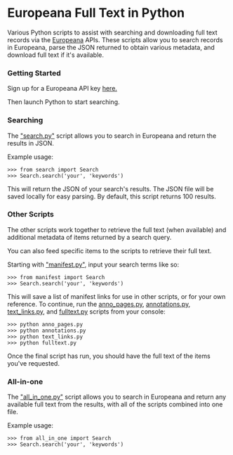 # Europeana Full Text in Python
Various Python scripts to assist with searching and downloading full text records via the [Europeana](https://www.europeana.eu/portal/en) APIs.
These scripts allow you to search records in Europeana, parse the JSON returned to obtain various metadata, and download full text if it's available.

### Getting Started

Sign up for a Europeana API key [here.](https://pro.europeana.eu/get-api)

Then launch Python to start searching.

### Searching

The ["search.py"](https://github.com/ian-nai/Europeana-Full-Text-in-Python/blob/master/scripts/search.py) script allows you to search in Europeana and return the results in JSON.

Example usage:
```
>>> from search import Search
>>> Search.search('your', 'keywords')
````
This will return the JSON of your search's results. The JSON file will be saved locally for easy parsing. By default, this script returns 100 results.

### Other Scripts

The other scripts work together to retrieve the full text (when available) and additional metadata of items returned by a search query.

You can also feed specific items to the scripts to retrieve their full text.

Starting with ["manifest.py"](https://github.com/ian-nai/Europeana-Full-Text-in-Python/blob/master/scripts/manifest.py), input your search terms like so:

```
>>> from manifest import Search
>>> Search.search('your', 'keywords')
```

This will save a list of manifest links for use in other scripts, or for your own reference. To continue, run the [anno_pages.py](https://github.com/ian-nai/Europeana-Full-Text-in-Python/blob/master/scripts/anno_pages.py), [annotations.py](https://github.com/ian-nai/Europeana-Full-Text-in-Python/blob/master/scripts/annotations.py), [text_links.py](https://github.com/ian-nai/Europeana-Full-Text-in-Python/blob/master/scripts/text_links.py), and [fulltext.py](https://github.com/ian-nai/Europeana-Full-Text-in-Python/blob/master/scripts/fulltext.py) scripts from your console:

```
>>> python anno_pages.py
>>> python annotations.py
>>> python text_links.py
>>> python fulltext.py
```
Once the final script has run, you should have the full text of the items you've requested.

### All-in-one

The ["all_in_one.py"](https://github.com/ian-nai/Europeana-Full-Text-in-Python/blob/master/scripts/all_in_one.py) script allows you to search in Europeana and return any available full text from the results, with all of the scripts combined into one file.

Example usage:
```
>>> from all_in_one import Search
>>> Search.search('your', 'keywords')
````
